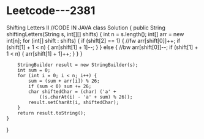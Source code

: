 # Leetcode---2381
Shifting Letters II
//CODE IN JAVA
class Solution {
    public String shiftingLetters(String s, int[][] shifts) {
        int n = s.length();
        int[] arr = new int[n];
        for (int[] shift : shifts) {
            if (shift[2] == 1) { //fw
                arr[shift[0]]++;
                if (shift[1] + 1 < n) {
                    arr[shift[1] + 1]--;
                }
            } else { //bw
                arr[shift[0]]--;
                if (shift[1] + 1 < n) {
                    arr[shift[1] + 1]++;
                }
            }
        }

        StringBuilder result = new StringBuilder(s);
        int sum = 0;
        for (int i = 0; i < n; i++) {
            sum = (sum + arr[i]) % 26; 
            if (sum < 0) sum += 26;
            char shiftedChar = (char) ('a' +
                ((s.charAt(i) - 'a' + sum) % 26));
            result.setCharAt(i, shiftedChar);
        }
        return result.toString();
    }
}
